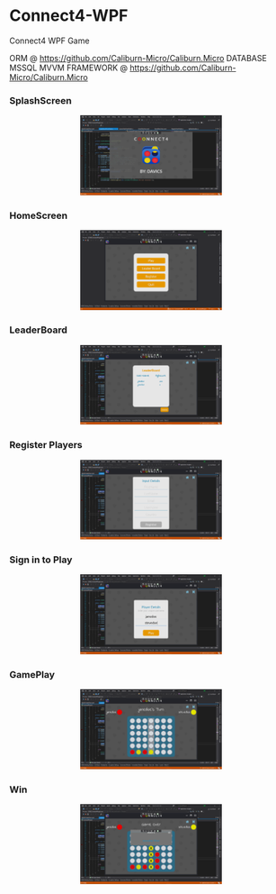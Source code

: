# Connect4-WPF
Connect4 WPF Game

ORM  @ https://github.com/Caliburn-Micro/Caliburn.Micro
DATABASE  MSSQL
MVVM FRAMEWORK @ https://github.com/Caliburn-Micro/Caliburn.Micro

<h3>SplashScreen</h3>
<div align="middle">
<img src="Connect4Project/ProjectImages/Image1.png" width=50%> </img>
</div>

<h3>HomeScreen</h3>
<div align="middle">
<img src="Connect4Project/ProjectImages/Image7.png" width=50%> </img>
</div>

<h3>LeaderBoard</h3>
<div align="middle">
<img src="Connect4Project/ProjectImages/Image2.png" width=50%> </img>
</div>

<h3>Register Players</h3>
<div align="middle">
<img src="Connect4Project/ProjectImages/Image3.png" width=50%> </img>
</div>

<h3>Sign in to Play</h3>
<div align="middle">
<img src="Connect4Project/ProjectImages/Image4.png" width=50%> </img>
</div>

<h3>GamePlay</h3>
<div align="middle">
<img src="Connect4Project/ProjectImages/Image5.png" width=50%> </img>
</div>

<h3>Win</h3>
<div align="middle">
<img src="Connect4Project/ProjectImages/Image6.png" width=50%> </img>
</div>
